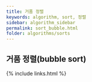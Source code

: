 ```yaml
---
title: 거품 정렬
keywords: algorithm, sort, 정렬
sidebar: algorithm_sidebar
permalink: sort_bubble.html
folder: algorithms/sorts
---
```


## 거품 정렬(bubble sort)


{% include links.html %}
